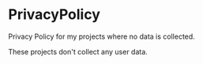 # PrivacyPolicy
Privacy Policy for my projects where no data is collected.

These projects don't collect any user data. 
